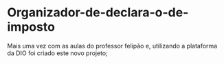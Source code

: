 # Organizador-de-declara-o-de-imposto
Mais uma vez com as aulas do professor felipão e, utilizando a plataforma da DIO foi criado este novo projeto;

